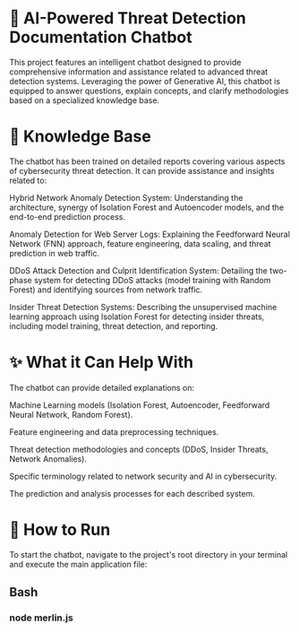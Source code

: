 # 🤖 AI-Powered Threat Detection Documentation Chatbot
This project features an intelligent chatbot designed to provide comprehensive information and assistance related to advanced threat detection systems. Leveraging the power of Generative AI, this chatbot is equipped to answer questions, explain concepts, and clarify methodologies based on a specialized knowledge base.

# 🧠 Knowledge Base
The chatbot has been trained on detailed reports covering various aspects of cybersecurity threat detection. It can provide assistance and insights related to:

Hybrid Network Anomaly Detection System: Understanding the architecture, synergy of Isolation Forest and Autoencoder models, and the end-to-end prediction process.

Anomaly Detection for Web Server Logs: Explaining the Feedforward Neural Network (FNN) approach, feature engineering, data scaling, and threat prediction in web traffic.

DDoS Attack Detection and Culprit Identification System: Detailing the two-phase system for detecting DDoS attacks (model training with Random Forest) and identifying sources from network traffic.

Insider Threat Detection Systems: Describing the unsupervised machine learning approach using Isolation Forest for detecting insider threats, including model training, threat detection, and reporting.

# ✨ What it Can Help With
The chatbot can provide detailed explanations on:

Machine Learning models (Isolation Forest, Autoencoder, Feedforward Neural Network, Random Forest).

Feature engineering and data preprocessing techniques.

Threat detection methodologies and concepts (DDoS, Insider Threats, Network Anomalies).

Specific terminology related to network security and AI in cybersecurity.

The prediction and analysis processes for each described system.

# 🚀 How to Run
To start the chatbot, navigate to the project's root directory in your terminal and execute the main application file:

## Bash
### node merlin.js
